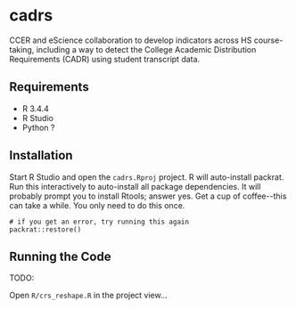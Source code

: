 # cadrs

CCER and eScience collaboration to develop indicators across HS course-taking,
including a way to detect the College Academic Distribution Requirements
(CADR) using student transcript data.

## Requirements

- R 3.4.4
- R Studio
- Python ?

## Installation

Start R Studio and open the `cadrs.Rproj` project. R will auto-install
packrat. Run this interactively to auto-install all package dependencies.
It will probably prompt you to install Rtools; answer yes. Get a cup of
coffee--this can take a while. You only need to do this once.

```
# if you get an error, try running this again
packrat::restore()
```

## Running the Code

TODO:

Open `R/crs_reshape.R` in the project view...

